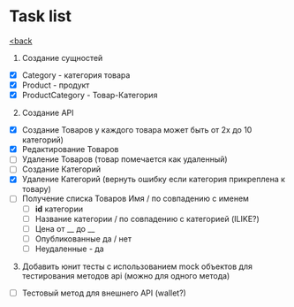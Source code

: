 # Task list

[<back](README.md)

1. Создание сущностей

 - [X] Category - категория товара
 - [X] Product - продукт
 - [X] ProductCategory - Товар-Категория 

2. Создание API

 - [X] Создание Товаров у каждого товара может быть от 2х до 10 категорий)
 - [X] Редактирование Товаров
 - [ ] Удаление Товаров (товар помечается как удаленный)
 - [ ] Создание Категорий
 - [X] Удаление Категорий (вернуть ошибку если категория прикреплена к товару)
 - [ ] Получение списка Товаров Имя / по совпадению с  именем
    - [ ] **id** категории
    - [ ] Название категории  / по совпадению с категорией (ILIKE?) 
    - [ ] Цена от __ до __
    - [ ] Опубликованные да / нет
    - [ ] Неудаленные - да 

3. Добавить юнит тесты с использованием mock объектов для тестирования методов api (можно для одного метода)
 - [ ] Тестовый метод для внешнего API (wallet?)